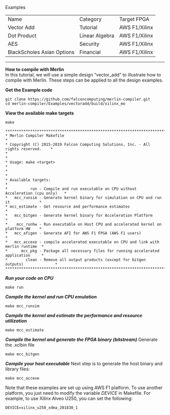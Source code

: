 Examples
<TABLE>
   <TR>
      <TD>Name</TD>
      <TD>Category</TD>
      <TD>Target FPGA</TD>
   </TR>
   <TR>
      <TD>Vector Add</TD>
      <TD>Tutorial</TD>
      <TD>AWS F1/Xilinx</TD>
   </TR>
   <TR>
      <TD>Dot Product</TD>
      <TD>Linear Algebra</TD>
      <TD>AWS F1/Xilinx</TD>
   </TR>
   <TR>
      <TD>AES</TD>
      <TD>Security</TD>
      <TD>AWS F1/Xilinx</TD>
   </TR>                                                                             
   <TR>
      <TD>BlackScholes Asian Options</TD>                                            
      <TD>Financial</TD>                                                             
      <TD>AWS F1/Xilinx</TD> 
   </TR>
</TABLE>

------------------------------------

**How to compile with Merlin**<br>
In this tutorial, we will use a simple design “vector_add” to illustrate how to compile with Merlin. These steps can be applied to all the design examples.

**Get the Example code**<br>
```
git clone https://github.com/falconcomputing/merlin-compiler.git
cd merlin-compiler/Examples/vectoradd/build/xilinx_mo
```

**View the available make targets**<br>
```
make 

**************************************************************************************
* Merlin Compiler Makefile                                                           *
* Copyright (C) 2015-2019 Falcon Computing Solutions, Inc. - All rights reserved.    *
*                                                                                    *
* Usage: make <target>                                                               *
*                                                                                    *
* Available targets:                                                                 *
*          run - Compile and run executable on CPU without Acceleration (cpu only)   *
*   mcc_runsim - Generate kernel binary for simulation on CPU and run it             *
* mcc_estimate - Get resource and performance estimates                              *
*   mcc_bitgen - Generate kernel binary for Acceleration Platform                    *
*    mcc_runhw - Run executable on Host CPU and accelerated kernel on platform HW    *
*   mcc_afigen - Generate AFI for AWS F1 FPGA (AWS F1 users)                         *
*   mcc_accexe - compile accelerated executable on CPU and link with merlin runtime  *
*      mcc_pkg - Package all necessary files for running accelerated application     *
*        clean - Remove all output products (except for bitgen outputs)              *
**************************************************************************************
```
***Run your code on CPU***<br>
```
make run
```

***Compile the kernel and run CPU emulation***
```
make mcc_runsim
```

***Compile the kernel and estimate the performance and resource utilization***
```
make mcc_estimate
```

***Compile the kernel and generate the FPGA binary (bitstream)***
Generate the  .xclbin file
```
make mcc_bitgen
```

***Compile your host executable***
Next step is to generate the host binary and library files:
```
make mcc_accexe
```

Note that these examples are set up using AWS F1 platform. To use another platform, you just need to modify the variable *DEVICE* in Makefile. For example, to use Xilinx Alveo U250, you can set the following:  
```
DEVICE=xilinx_u250_xdma_201830_1
```

